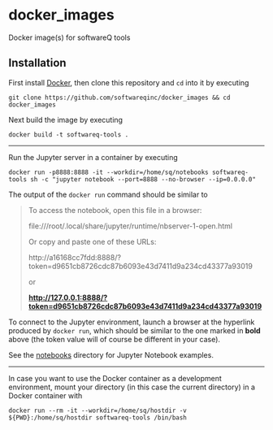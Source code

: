 # docker_images

Docker image(s) for softwareQ tools

## Installation


First install [Docker](https://www.docker.com/get-started), then clone this repository and 
`cd` into it by executing


```shell
git clone https://github.com/softwareqinc/docker_images && cd docker_images
```

Next build the image by executing

```shell
docker build -t softwareq-tools .
```

--- 

Run the Jupyter server in a container by executing

```shell
docker run -p8888:8888 -it --workdir=/home/sq/notebooks softwareq-tools sh -c "jupyter notebook --port=8888 --no-browser --ip=0.0.0.0"
```

The output of the `docker run` command should be similar to

> To access the notebook, open this file in a browser:
>
> file:///root/.local/share/jupyter/runtime/nbserver-1-open.html
>
> Or copy and paste one of these URLs:
>
> http://a16168cc7fdd:8888/?token=d9651cb8726cdc87b6093e43d7411d9a234cd43377a93019
>
> or
>
> **http://127.0.0.1:8888/?token=d9651cb8726cdc87b6093e43d7411d9a234cd43377a93019**

To connect to the Jupyter environment, launch a browser at the hyperlink
produced by `docker run`,
which should be similar to the one marked in **bold** above
(the token value will of course be different in your case).

See
the [notebooks](https://github.com/softwareQinc/docker_images/tree/main/notebooks)
directory for Jupyter Notebook examples.

---

In case you want to use the Docker container as a development environment, mount
your directory (in this case the current directory) in a Docker container with

```shell
docker run --rm -it --workdir=/home/sq/hostdir -v ${PWD}:/home/sq/hostdir softwareq-tools /bin/bash 
```
